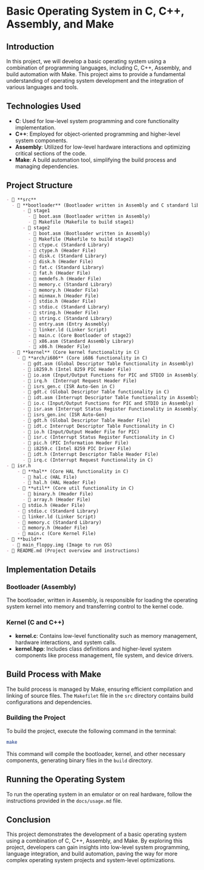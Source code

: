 # Basic Operating System in C, C++, Assembly, and Make

## Introduction

In this project, we will develop a basic operating system using a combination of programming languages, including C, C++, Assembly, and build automation with Make. This project aims to provide a fundamental understanding of operating system development and the integration of various languages and tools.

## Technologies Used

- **C**: Used for low-level system programming and core functionality implementation.
- **C++**: Employed for object-oriented programming and higher-level system components.
- **Assembly**: Utilized for low-level hardware interactions and optimizing critical sections of the code.
- **Make**: A  build automation tool, simplifying the build process and managing dependencies.

## Project Structure

```markdown
- 📂 **src**
  - 📂 **bootloader** (Bootloader written in Assembly and C standard libraries)
      - 📂 stage1
        - 📄 boot.asm (Bootloader written in Assembly)
        - 📄 Makefile (Makefile to build stage1)
      - 📂 stage2
        - 📄 boot.asm (Bootloader written in Assembly)
        - 📄 Makefile (Makefile to build stage2)
        - 📄 ctype.c (Standard Library)
        - 📄 ctype.h (Header File)
        - 📄 disk.c (Standard Library)
        - 📄 disk.h (Header File)
        - 📄 fat.c (Standard Library)
        - 📄 fat.h (Header File)
        - 📄 memdefs.h (Header File)
        - 📄 memory.c (Standard Library)
        - 📄 memory.h (Header File)
        - 📄 minmax.h (Header File)
        - 📄 stdio.h (Header File)
        - 📄 stdio.c (Standard Library)
        - 📄 string.h (Header File)
        - 📄 string.c (Standard Library)
        - 📄 entry.asm (Entry Assmebly)
        - 📄 linker.ld (Linker Script)
        - 📄 main.c (Core Bootloader of stage2)
        - 📄 x86.asm (Standard Assembly Library)
        - 📄 x86.h (Header File)
  - 📂 **kernel** (Core kernel functionality in C)
    - 📂 **arch/i686** (Core i686 functionality in C)
      - 📄 gdt.asm (Global Descriptor Table functionality in Assembly)
      - 📄 i8259.h (Intel 8259 PIC Header File)
      - 📄 io.asm (Input/Output Functions for PIC and STDIO in Assembly)
      - 📄 irq.h  (Interrupt Request Header File)
      - 📄 isrs_gen.c (ISR Auto-Gen in C)
      - 📄 gdt.c (Global Descriptor Table functionality in C)
      - 📄 idt.asm (Interrupt Descriptor Table functionality in Assembly)
      - 📄 io.c (Input/Output Functions for PIC and STDIO in Assembly)
      - 📄 isr.asm (Interrupt Status Register Functionality in Assembly)
      - 📄 isrs_gen.inc (ISR Auto-Gen)
      - 📄 gdt.h (Global Descriptor Table Header File)
      - 📄 idt.c Interrupt Descriptor Table Functionality in C)
      - 📄 io.h (Input/Output Header File for PIC)
      - 📄 isr.c (Interrupt Status Register Functionality in C)
      - 📄 pic.h (PIC Information Header File)
      - 📄 i8259.c (Intel 8259 PIC Driver File)
      - 📄 idt.h (Interrupt Descriptor Table Header File)
      - 📄 irq.c (Interrupt Request Functionality in C)
- 📄 isr.h
    - 📂 **hal** (Core HAL functionality in C)
      - 📄 hal.c (HAL File)
      - 📄 hal.h (HAL Header File)
    - 📂 **util** (Core util functionality in C)
      - 📄 binary.h (Header File)
      - 📄 array.h (Header File)
    - 📄 stdio.h (Header File)
    - 📄 stdio.c (Standard Library)
    - 📄 linker.ld (Linker Script)
    - 📄 memory.c (Standard Library)
    - 📄 memory.h (Header File)
    - 📄 main.c (Core Kernel File)
- 📂 **build**
  - 📄 main_floppy.img (Image to run OS)
- 📄 README.md (Project overview and instructions)
```

## Implementation Details

### Bootloader (Assembly)

The bootloader, written in Assembly, is responsible for loading the operating system kernel into memory and transferring control to the kernel code.

### Kernel (C and C++)

- **kernel.c**: Contains low-level functionality such as memory management, hardware interactions, and system calls.
- **kernel.hpp**: Includes class definitions and higher-level system components like process management, file system, and device drivers.

## Build Process with Make

The build process is managed by Make, ensuring efficient compilation and linking of source files. The `Makefilet` file in the `src` directory contains build configurations and dependencies.

### Building the Project

To build the project, execute the following command in the terminal:

```bash
make
```

This command will compile the bootloader, kernel, and other necessary components, generating binary files in the `build` directory.

## Running the Operating System

To run the operating system in an emulator or on real hardware, follow the instructions provided in the `docs/usage.md` file.

## Conclusion

This project demonstrates the development of a basic operating system using a combination of C, C++, Assembly, and Make. By exploring this project, developers can gain insights into low-level system programming, language integration, and build automation, paving the way for more complex operating system projects and system-level optimizations.